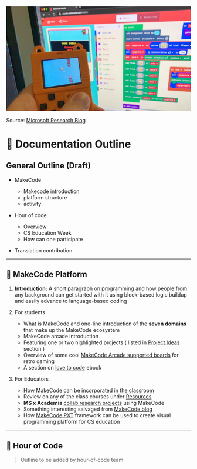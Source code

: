 ![makeCode](assets\outline-cover.png)

Source: [Microsoft Research Blog](https://www.microsoft.com/en-us/research/blog/rocket-fast-embedded-typescript-for-makecode-arcade/)

# 🧾 Documentation Outline

## General Outline (Draft)

- MakeCode

  - Makecode introduction
  - platform structure
  - activity

- Hour of code

  - Overview
  - CS Education Week
  - How can one participate

- Translation contribution

---

## 🧩 MakeCode Platform

1. **Introduction:** A short paragraph on programming and how people from any background can get started with it using block-based logic buildup and easily advance to language-based coding

1. For students

   - What is MakeCode and one-line introduction of the **seven domains** that make up the MakeCode ecosystem
   - MakeCode arcade introduction
   - Featuring one or two highlighted projects ( listed in [Project Ideas ](https://www.microsoft.com/en-us/makecode/about)section )
   - Overview of some cool [MakeCode Arcade supported boards](https://arcade.makecode.com/hardware) for retro gaming
   - A section on [love to code](https://get.chibitronics.com/lovetocode-vol1-makecode.pdf) ebook

1. For Educators

   - How MakeCode can be incorporated [in the classroom](https://www.microsoft.com/en-us/makecode/about)
   - Review on any of the class courses under [Resources ](https://www.microsoft.com/en-us/makecode/resources)
   - **MS x Academia** [collab research projects](http://makecode.com/labs) using MakeCode
   - Something interesting salvaged from [MakeCode blog](https://makecode.com/blog)
   - How [MakeCode PXT](https://github.com/microsoft/pxt) framework can be used to create visual programming platform for CS education

---

## 🚩 Hour of Code

> Outline to be added by hour-of-code team
